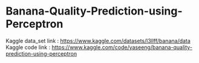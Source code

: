 # Banana-Quality-Prediction-using-Perceptron
Kaggle data_set link :
https://www.kaggle.com/datasets/l3llff/banana/data                                  
Kaggle code link :
https://www.kaggle.com/code/yaseeng/banana-quality-prediction-using-perceptron
